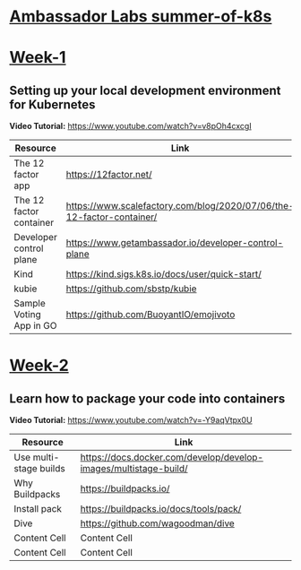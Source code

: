 # [Ambassador Labs summer-of-k8s](https://www.getambassador.io/summer-of-k8s/)

# [Week-1](https://www.getambassador.io/summer-of-k8s/code/week1/) 
## Setting up your local development environment for Kubernetes

**Video Tutorial:** https://www.youtube.com/watch?v=v8pOh4cxcgI

| Resource    | Link      |
| ------------- | ------------- |
| The 12 factor app  | https://12factor.net/  |
|The 12 factor container | https://www.scalefactory.com/blog/2020/07/06/the-12-factor-container/ |
|Developer control plane | https://www.getambassador.io/developer-control-plane |
|Kind | https://kind.sigs.k8s.io/docs/user/quick-start/ |
|kubie  | https://github.com/sbstp/kubie |
|Sample Voting App in GO  | https://github.com/BuoyantIO/emojivoto |

# [Week-2](https://www.getambassador.io/summer-of-k8s/code/week2/)
## Learn how to package your code into containers

**Video Tutorial:** https://www.youtube.com/watch?v=-Y9aqVtpx0U

| Resource    | Link      |
| ------------- | ------------- |
|Use multi-stage builds  | https://docs.docker.com/develop/develop-images/multistage-build/ |
| Why Buildpacks  | https://buildpacks.io/  |
| Install pack  | https://buildpacks.io/docs/tools/pack/ |
|  Dive | https://github.com/wagoodman/dive |
| Content Cell  | Content Cell  |
| Content Cell  | Content Cell  |
